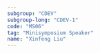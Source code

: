 ```yaml
---
subgroup: "CDEV"
subgroup-long: "CDEV-1"
code: "MS06"
tag: "Minisymposium Speaker"
name: "Xinfeng Liu"
---
```

